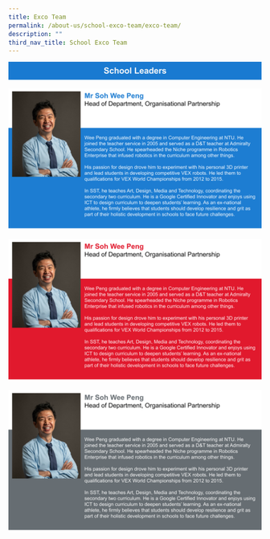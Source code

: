 ```yaml
---
title: Exco Team
permalink: /about-us/school-exco-team/exco-team/
description: ""
third_nav_title: School Exco Team
---
```

![](/images/Header%20-%20School%20Leaders.svg)

![](/images/SWP%20Profile.svg)

![](/images/SWP%20Profile%20(2).svg)

![](/images/SWP%20Profile%20(1).svg)